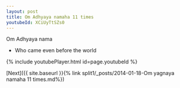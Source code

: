 ```yaml
---
layout: post
title: Om Adhyaya namaha 11 times
youtubeId: XCiUyTtSZs0
---
```

 
 
Om Adhyaya nama 
 
 -  Who came even before the world 
 
  
 
  
 
 
 
 
 
 


{% include youtubePlayer.html id=page.youtubeId %}
 
[Next]({{ site.baseurl }}{% link  split1/_posts/2014-01-18-Om yagnaya namaha 11 times.md%})
 
